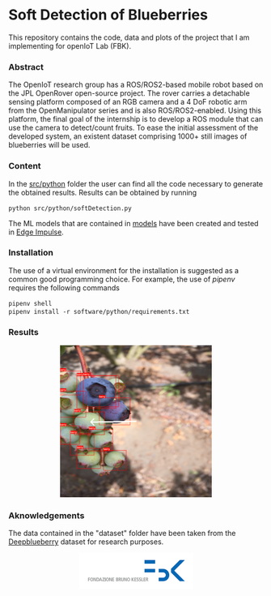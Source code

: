 # Soft Detection of Blueberries

This repository contains the code, data and plots of the project that I am implementing for openIoT Lab (FBK).

### Abstract
The OpenIoT research group has a ROS/ROS2-based mobile robot based on the JPL OpenRover open-source project. The rover carries a detachable sensing platform composed of an RGB camera and a 4 DoF robotic arm from the OpenManipulator series and is also ROS/ROS2-enabled. Using this platform, the final goal of the internship is to develop a ROS module that can use the camera to detect/count fruits. To ease the initial assessment of the developed system, an existent dataset comprising 1000+ still images of blueberries will be used. 

### Content
In the [src/python](src/python/) folder the user can find all the code necessary to generate the obtained results.
Results can be obtained by running

    python src/python/softDetection.py

The ML models that are contained in [models](models) have been created and tested in [Edge Impulse](https://studio.edgeimpulse.com).

### Installation
The use of a virtual environment for the installation is suggested as a common good programming choice. For example, the use of *pipenv* requires the following commands

    pipenv shell
    pipenv install -r software/python/requirements.txt

### Results

<div align="center">
<img width="300" src="results/imageDetection.png">
</div>

### Aknowledgements
The data contained in the "dataset" folder have been taken from the [Deepblueberry](https://ieeexplore.ieee.org/abstract/document/8787818) dataset for research purposes.

<div align="center">
<img width="225" src="docs/fbkLogo.png">
</div>